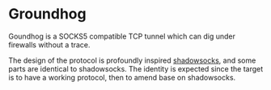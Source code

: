 # Groundhog
Goundhog is a SOCKS5 compatible TCP tunnel which can dig under firewalls without a trace.

The design of the protocol is profoundly inspired [shadowsocks](https://github.com/shadowsocks/shadowsocks), and some parts are identical to shadowsocks. The identity is expected since the target is to have a working protocol, then to amend base on shadowsocks.
